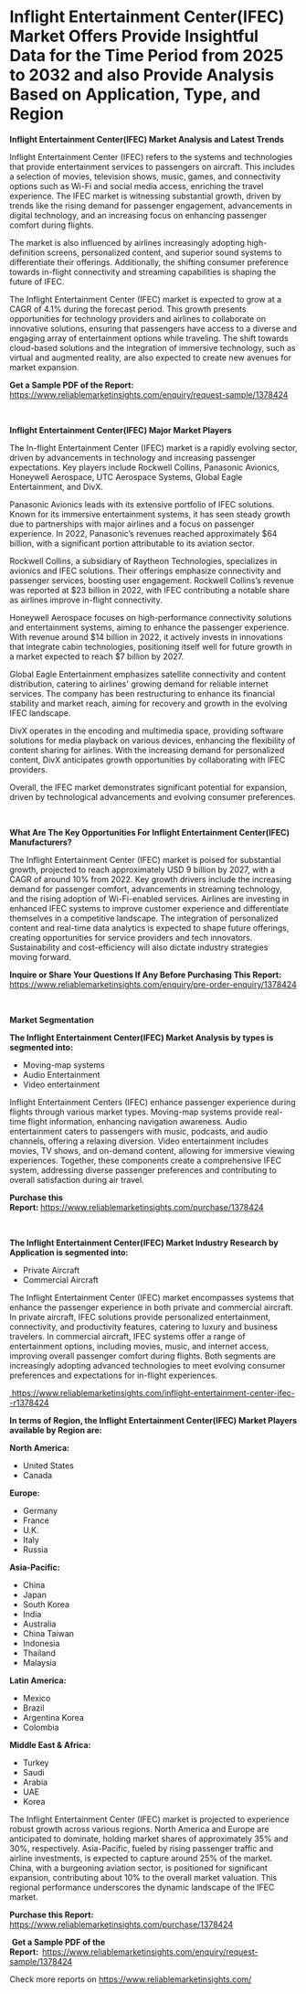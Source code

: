 <p><h1>Inflight Entertainment Center(IFEC) Market Offers Provide Insightful Data for the Time Period from 2025 to 2032 and also Provide Analysis Based on Application, Type, and Region</h1></p><p><strong>Inflight Entertainment Center(IFEC) Market Analysis and Latest Trends</strong></p>
<p><p>Inflight Entertainment Center (IFEC) refers to the systems and technologies that provide entertainment services to passengers on aircraft. This includes a selection of movies, television shows, music, games, and connectivity options such as Wi-Fi and social media access, enriching the travel experience. The IFEC market is witnessing substantial growth, driven by trends like the rising demand for passenger engagement, advancements in digital technology, and an increasing focus on enhancing passenger comfort during flights.</p><p>The market is also influenced by airlines increasingly adopting high-definition screens, personalized content, and superior sound systems to differentiate their offerings. Additionally, the shifting consumer preference towards in-flight connectivity and streaming capabilities is shaping the future of IFEC.</p><p>The Inflight Entertainment Center (IFEC) market is expected to grow at a CAGR of 4.1% during the forecast period. This growth presents opportunities for technology providers and airlines to collaborate on innovative solutions, ensuring that passengers have access to a diverse and engaging array of entertainment options while traveling. The shift towards cloud-based solutions and the integration of immersive technology, such as virtual and augmented reality, are also expected to create new avenues for market expansion.</p></p>
<p><strong>Get a Sample PDF of the Report:&nbsp;</strong> <a href="https://www.reliablemarketinsights.com/enquiry/request-sample/1378424?utm_campaign=3507&utm_medium=2&utm_source=Github&utm_content=ia&utm_term=30032025&utm_id=inflight-entertainment-centerifec">https://www.reliablemarketinsights.com/enquiry/request-sample/1378424</a></p>
<p>&nbsp;</p>
<p><strong>Inflight Entertainment Center(IFEC) Major Market Players</strong></p>
<p><p>The In-flight Entertainment Center (IFEC) market is a rapidly evolving sector, driven by advancements in technology and increasing passenger expectations. Key players include Rockwell Collins, Panasonic Avionics, Honeywell Aerospace, UTC Aerospace Systems, Global Eagle Entertainment, and DivX.</p><p>Panasonic Avionics leads with its extensive portfolio of IFEC solutions. Known for its immersive entertainment systems, it has seen steady growth due to partnerships with major airlines and a focus on passenger experience. In 2022, Panasonic’s revenues reached approximately $64 billion, with a significant portion attributable to its aviation sector.</p><p>Rockwell Collins, a subsidiary of Raytheon Technologies, specializes in avionics and IFEC solutions. Their offerings emphasize connectivity and passenger services, boosting user engagement. Rockwell Collins’s revenue was reported at $23 billion in 2022, with IFEC contributing a notable share as airlines improve in-flight connectivity.</p><p>Honeywell Aerospace focuses on high-performance connectivity solutions and entertainment systems, aiming to enhance the passenger experience. With revenue around $14 billion in 2022, it actively invests in innovations that integrate cabin technologies, positioning itself well for future growth in a market expected to reach $7 billion by 2027.</p><p>Global Eagle Entertainment emphasizes satellite connectivity and content distribution, catering to airlines' growing demand for reliable internet services. The company has been restructuring to enhance its financial stability and market reach, aiming for recovery and growth in the evolving IFEC landscape.</p><p>DivX operates in the encoding and multimedia space, providing software solutions for media playback on various devices, enhancing the flexibility of content sharing for airlines. With the increasing demand for personalized content, DivX anticipates growth opportunities by collaborating with IFEC providers.</p><p>Overall, the IFEC market demonstrates significant potential for expansion, driven by technological advancements and evolving consumer preferences.</p></p>
<p>&nbsp;</p>
<p><strong>What Are The Key Opportunities For Inflight Entertainment Center(IFEC) Manufacturers?</strong></p>
<p><p>The Inflight Entertainment Center (IFEC) market is poised for substantial growth, projected to reach approximately USD 9 billion by 2027, with a CAGR of around 10% from 2022. Key growth drivers include the increasing demand for passenger comfort, advancements in streaming technology, and the rising adoption of Wi-Fi-enabled services. Airlines are investing in enhanced IFEC systems to improve customer experience and differentiate themselves in a competitive landscape. The integration of personalized content and real-time data analytics is expected to shape future offerings, creating opportunities for service providers and tech innovators. Sustainability and cost-efficiency will also dictate industry strategies moving forward.</p></p>
<p><strong>Inquire or Share Your Questions If Any Before Purchasing This Report:</strong> <a href="https://www.reliablemarketinsights.com/enquiry/pre-order-enquiry/1378424?utm_campaign=3507&utm_medium=2&utm_source=Github&utm_content=ia&utm_term=30032025&utm_id=inflight-entertainment-centerifec">https://www.reliablemarketinsights.com/enquiry/pre-order-enquiry/1378424</a></p>
<p>&nbsp;</p>
<p><strong>Market Segmentation</strong></p>
<p><strong>The Inflight Entertainment Center(IFEC) Market Analysis by types is segmented into:</strong></p>
<p><ul><li>Moving-map systems</li><li>Audio Entertainment</li><li>Video entertainment</li></ul></p>
<p><p>Inflight Entertainment Centers (IFEC) enhance passenger experience during flights through various market types. Moving-map systems provide real-time flight information, enhancing navigation awareness. Audio entertainment caters to passengers with music, podcasts, and audio channels, offering a relaxing diversion. Video entertainment includes movies, TV shows, and on-demand content, allowing for immersive viewing experiences. Together, these components create a comprehensive IFEC system, addressing diverse passenger preferences and contributing to overall satisfaction during air travel.</p></p>
<p><strong>Purchase this Report:&nbsp;</strong><a href="https://www.reliablemarketinsights.com/purchase/1378424?utm_campaign=3507&utm_medium=2&utm_source=Github&utm_content=ia&utm_term=30032025&utm_id=inflight-entertainment-centerifec">https://www.reliablemarketinsights.com/purchase/1378424</a></p>
<p>&nbsp;</p>
<p><strong>The Inflight Entertainment Center(IFEC) Market Industry Research by Application is segmented into:</strong></p>
<p><ul><li>Private Aircraft</li><li>Commercial Aircraft</li></ul></p>
<p><p>The Inflight Entertainment Center (IFEC) market encompasses systems that enhance the passenger experience in both private and commercial aircraft. In private aircraft, IFEC solutions provide personalized entertainment, connectivity, and productivity features, catering to luxury and business travelers. In commercial aircraft, IFEC systems offer a range of entertainment options, including movies, music, and internet access, improving overall passenger comfort during flights. Both segments are increasingly adopting advanced technologies to meet evolving consumer preferences and expectations for in-flight experiences.</p></p>
<p><a href="https://www.reliablemarketinsights.com/inflight-entertainment-center-ifec--r1378424?utm_campaign=3507&utm_medium=2&utm_source=Github&utm_content=ia&utm_term=30032025&utm_id=inflight-entertainment-centerifec">&nbsp;https://www.reliablemarketinsights.com/inflight-entertainment-center-ifec--r1378424</a></p>
<p><strong>In terms of Region, the Inflight Entertainment Center(IFEC) Market Players available by Region are:</strong></p>
<p>
    <p> <strong> North America: </strong>
        <ul>
            <li>United States</li>
            <li>Canada</li>
        </ul>
        </p> 
    <p> <strong> Europe: </strong>
        <ul>
            <li>Germany</li>
            <li>France</li>
            <li>U.K.</li>
            <li>Italy</li>
            <li>Russia</li>
        </ul>
        </p> 
    <p> <strong> Asia-Pacific: </strong>
        <ul>
            <li>China</li>
            <li>Japan</li>
            <li>South Korea</li>
            <li>India</li>
            <li>Australia</li>
            <li>China Taiwan</li>
            <li>Indonesia</li>
            <li>Thailand</li>
            <li>Malaysia</li>
        </ul>
        </p> 
    <p> <strong> Latin America: </strong>
        <ul>
            <li>Mexico</li>
            <li>Brazil</li>
            <li>Argentina Korea</li>
            <li>Colombia</li>
        </ul>
        </p> 
    <p> <strong> Middle East & Africa: </strong>
        <ul>
            <li>Turkey</li>
            <li>Saudi</li>
            <li>Arabia</li>
            <li>UAE</li>
            <li>Korea</li>
        </ul>
    </p>
    </p>
<p><p>The Inflight Entertainment Center (IFEC) market is projected to experience robust growth across various regions. North America and Europe are anticipated to dominate, holding market shares of approximately 35% and 30%, respectively. Asia-Pacific, fueled by rising passenger traffic and airline investments, is expected to capture around 25% of the market. China, with a burgeoning aviation sector, is positioned for significant expansion, contributing about 10% to the overall market valuation. This regional performance underscores the dynamic landscape of the IFEC market.</p></p>
<p><strong>Purchase this Report: </strong><a href="https://www.reliablemarketinsights.com/purchase/1378424?utm_campaign=3507&utm_medium=2&utm_source=Github&utm_content=ia&utm_term=30032025&utm_id=inflight-entertainment-centerifec">https://www.reliablemarketinsights.com/purchase/1378424</a></p>
<p>&nbsp;<strong>Get a Sample PDF of the Report:&nbsp;&nbsp;</strong><a href="https://www.reliablemarketinsights.com/enquiry/request-sample/1378424?utm_campaign=3507&utm_medium=2&utm_source=Github&utm_content=ia&utm_term=30032025&utm_id=inflight-entertainment-centerifec">https://www.reliablemarketinsights.com/enquiry/request-sample/1378424</a></p>
<p><strong></strong></p>
<p>Check more reports on <a href="https://www.reliablemarketinsights.com/?utm_campaign=3507&utm_medium=2&utm_source=Github&utm_content=ia&utm_term=30032025&utm_id=inflight-entertainment-centerifec">https://www.reliablemarketinsights.com/</a></p>